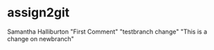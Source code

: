 # assign2git
Samantha Halliburton
"First Comment"
"testbranch change"
"This is a change on newbranch"